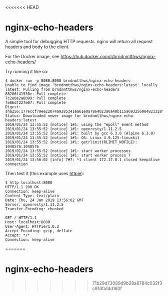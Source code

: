 <<<<<<< HEAD
# nginx-echo-headers

A simple tool for debugging HTTP requests. nginx will return all request headers and body to the client.

For the Docker image, see https://hub.docker.com/r/brndnmtthws/nginx-echo-headers/

Try running it like so:

```ShellSession
$ docker run -p 8080:8080 brndnmtthws/nginx-echo-headers
Unable to find image 'brndnmtthws/nginx-echo-headers:latest' locally
latest: Pulling from brndnmtthws/nginx-echo-headers
88286f41530e: Pull complete
7c2e0e2a8099: Pull complete
fe86df227e07: Pull complete
Digest: sha256:177eccf79ee22074a9285341ea61e0a7864023a0a40b115a693256984821328f
Status: Downloaded newer image for brndnmtthws/nginx-echo-headers:latest
2019/01/24 13:55:52 [notice] 1#1: using the "epoll" event method
2019/01/24 13:55:52 [notice] 1#1: openresty/1.11.2.5
2019/01/24 13:55:52 [notice] 1#1: built by gcc 6.3.0 (Alpine 6.3.0)
2019/01/24 13:55:52 [notice] 1#1: OS: Linux 4.9.125-linuxkit
2019/01/24 13:55:52 [notice] 1#1: getrlimit(RLIMIT_NOFILE): 1048576:1048576
2019/01/24 13:55:52 [notice] 1#1: start worker processes
2019/01/24 13:55:52 [notice] 1#1: start worker process 7
2019/01/24 13:56:02 [info] 7#7: *1 client 172.17.0.1 closed keepalive connection
```

Then test it (this example uses [httpie](https://httpie.org/)):

```ShellSession
$ http localhost:8080
HTTP/1.1 200 OK
Connection: keep-alive
Content-Type: text/plain
Date: Thu, 24 Jan 2019 13:56:02 GMT
Server: openresty/1.11.2.5
Transfer-Encoding: chunked

GET / HTTP/1.1
Host: localhost:8080
User-Agent: HTTPie/1.0.2
Accept-Encoding: gzip, deflate
Accept: */*
Connection: keep-alive
```
=======
# nginx-echo-headers
>>>>>>> 71b29d73089d9b28a8784c032f3c91dfa1dd160f
